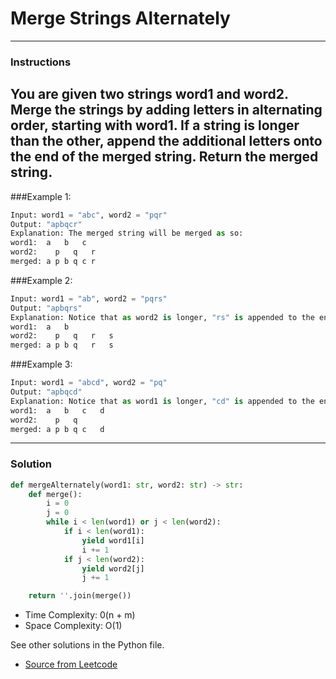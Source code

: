 # Merge Strings Alternately

---
### Instructions
You are given two strings word1 and word2. Merge the strings by adding letters in alternating order, starting with word1. If a string is longer than the other, append the additional letters onto the end of the merged string.
Return the merged string.
---
###Example 1:

```py
Input: word1 = "abc", word2 = "pqr"
Output: "apbqcr"
Explanation: The merged string will be merged as so:
word1:  a   b   c
word2:    p   q   r
merged: a p b q c r
```
###Example 2:
```py
Input: word1 = "ab", word2 = "pqrs"
Output: "apbqrs"
Explanation: Notice that as word2 is longer, "rs" is appended to the end.
word1:  a   b 
word2:    p   q   r   s
merged: a p b q   r   s
```

###Example 3:
```py
Input: word1 = "abcd", word2 = "pq"
Output: "apbqcd"
Explanation: Notice that as word1 is longer, "cd" is appended to the end.
word1:  a   b   c   d
word2:    p   q 
merged: a p b q c   d
```
---

### Solution

```py
def mergeAlternately(word1: str, word2: str) -> str:
    def merge():
        i = 0
        j = 0
        while i < len(word1) or j < len(word2):
            if i < len(word1):
                yield word1[i]
                i += 1
            if j < len(word2):
                yield word2[j]
                j += 1

    return ''.join(merge())
```

* Time Complexity: 0(n + m)
* Space Complexity: O(1)


See other solutions in the Python file.


* [Source from Leetcode](https://leetcode.com/problems/merge-strings-alternately/?envType=study-plan-v2&envId=leetcode-75)



